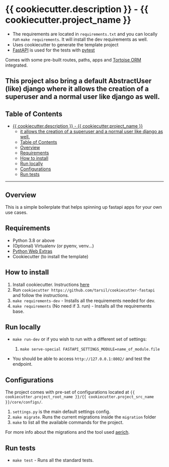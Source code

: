 # {{ cookiecutter.description }} - {{ cookiecutter.project_name }}

- The requirements are located in `requirements.txt` and you can locally run `make requirements`.
It will install the dev requirements as well.
- Uses cookiecutter to generate the template project
- [FastAPI](https://fastapi.tiangolo.com/) is used for the tests with [pytest](https://docs.pytest.org/en/latest/)

Comes with some pre-built routes, paths, apps and [Tortoise ORM](https://tortoise.github.io/_modules/tortoise/fields/data.html)
integrated.

This project also bring a default AbstractUser (like) django where
it allows the creation of a superuser and a normal user like django as well.
---

## Table of Contents

- [{{ cookiecutter.description }} - {{ cookiecutter.project_name }}](#-cookiecutterdescription-----cookiecutterproject_name-)
    - [it allows the creation of a superuser and a normal user like django as well.](#it-allows-the-creation-of-a-superuser-and-a-normal-user-like-django-as-well)
    - [Table of Contents](#table-of-contents)
    - [Overview](#overview)
    - [Requirements](#requirements)
    - [How to install](#how-to-install)
    - [Run locally](#run-locally)
    - [Configurations](#configurations)
    - [Run tests](#run-tests)

---

## Overview

This is a simple boilerplate that helps spinning up fastapi apps for your own use cases.

## Requirements

- Python 3.8 or above
- (Optional) Virtualenv (or pyenv, venv...)
- [Python Web Extras](https://github.com/tarsil/python-web-extras)
- Cookiecutter (to install the template)

## How to install

 1. Install cookiecutter. Instructions [here](https://cookiecutter.readthedocs.io/en/1.7.2/installation.html)
 2. Run `cookiecutter https://github.com/tarsil/cookiecutter-fastapi` and follow the instructions.
 3. `make requirements-dev` - Installs all the requirements needed for dev.
 4. `make requirements` (No need if 3. run) - Installs all the requirements base.

## Run locally

- `make run-dev` or if you wish to run with a different set of settings:
    1. `make serve-special FASTAPI_SETTINGS_MODULE=name_of_module.file`

- You should be able to access `http://127.0.0.1:8002/` and test the endpoint.

## Configurations

The project comes with pre-set of configurations located at
`{{ cookiecutter.project_root_name }}/{{ cookiecutter.project_src_name }}/core/configs/`.

 1. `settings.py` is the main default settings config.
 2. `make migrate`. Runs the current migrations inside the `migration` folder
 3. `make` to list all the available commands for the project.

For more info about the migrations and the tool used [aerich](https://github.com/tortoise/aerich).

## Run tests

- `make test` - Runs all the standard tests.

